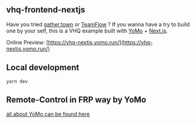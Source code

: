 ## vhq-frontend-nextjs

Have you tried [gather.town](https://gather.town) or [TeamFlow](https://www.teamflowhq.com/) ? 
If you wanna have a try to build one by your self, this is a VHQ example built with [YoMo](https://github.com/yomorun/yomo) + [Next.js](https://github.com/vercel/next.js).

Online Preview: [https://vhq-nextjs.yomo.run/](https://vhq-nextjs.yomo.run/)

## Local development

`yarn dev`

## Remote-Control in FRP way by YoMo

[all about YoMo can be found here](https://github.com/yomorun/yomo)


